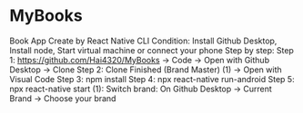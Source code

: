 # MyBooks

Book App
Create by React Native CLI
Condition: Install Github Desktop, Install node, Start virtual machine or connect your phone
Step by step:
    Step 1: https://github.com/Hai4320/MyBooks -> Code -> Open with Github Desktop -> Clone
    Step 2: Clone Finished (Brand Master) (1) -> Open with Visual Code
    Step 3: npm install
    Step 4: npx react-native run-android
    Step 5: npx react-native start
(1): Switch brand: On Github Desktop -> Current Brand -> Choose your brand
